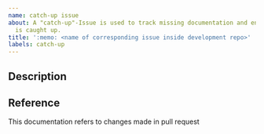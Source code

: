 ```yaml
---
name: catch-up issue
about: A "catch-up"-Issue is used to track missing documentation and ensure that it
  is caught up.
title: ':memo: <name of corresponding issue inside development repo>'
labels: catch-up
---
```


## Description

<!-- please describe, what this documentation issue will be about -->

## Reference

This documentation refers to changes made in pull request [<!-- pr title -->](<!-- pr link -->)
